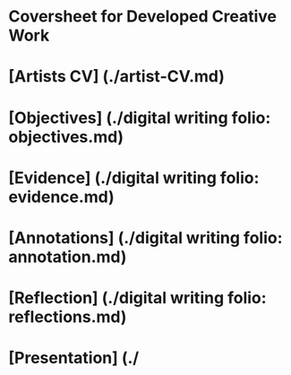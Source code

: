 # Coversheet for Developed Creative Work 

# [Artists CV] (./artist-CV.md)

# [Objectives] (./digital writing folio: objectives.md)

# [Evidence] (./digital writing folio: evidence.md)

# [Annotations] (./digital writing folio: annotation.md)

# [Reflection] (./digital writing folio: reflections.md)

# [Presentation] (./
